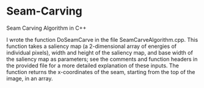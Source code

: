 # Seam-Carving
Seam Carving Algorithm in C++

I wrote the function DoSeamCarve in the file SeamCarveAlgorithm.cpp. This function takes a saliency map (a 2-dimensional array of energies of individual pixels), width and height of the saliency map, and base width of the saliency map as parameters; see the comments and function headers in the provided file for a more detailed explanation of these inputs. The function returns the x-coordinates of the seam, starting from the top of the image, in an array.
